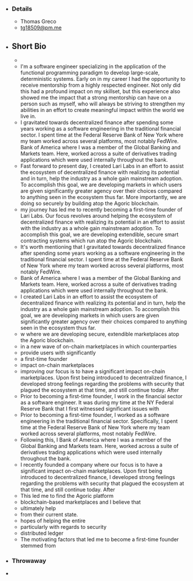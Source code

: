- ### Details
	- Thomas Greco
	- tg18509@pm.me
- ## Short Bio
	-
	- I'm a software engineer specializing in the application of the functional programming paradigm to develop large-scale, deterministic systems. Early on in my career I had the opportunity to receive mentorship from a highly respected engineer. Not only did this had a profound impact on my skillset, but this experience also showed me the impact that a strong mentorship can have on a person such as myself, who will always be striving to strengthen my abilities in an effort to create meaningful impact within the world we live in.
	- I gravitated towards decentralized finance after spending some years working as a software engineering in the traditional financial sector. I spent time at the Federal Reserve Bank of New York where my team worked across several platforms, most notably FedWire. Bank of America where I was a member of the Global Banking and Markets team. Here, worked across a suite of derivatives trading applications which were used internally throughout the bank.
	- Fast forward to present day, I created Lari Labs in an effort to assist the ecosystem of decentralized finance with realizing its potential and in turn, help the industry as a whole gain mainstream adoption. To accomplish this goal, we are developing markets in which users are given significantly greater agency over their choices compared to anything seen in the ecosystem thus far. More importantly, we are doing so securely by building atop the Agoric blockchain.
	- my journey has led me to recently becoming a first-time founder of Lari Labs. Our focus revolves around helping the ecosystem of decentralized finance with realizing its potential in an effort to assist with the industry as a whole gain mainstream adoption. To accomplish this goal, we are developing extendible, secure smart contracting systems which run atop the Agoric blockchain.
	- It's worth mentioning that I gravitated towards decentralized finance after spending some years working as a software engineering in the traditional financial sector. I spent time at the Federal Reserve Bank of New York where my team worked across several platforms, most notably FedWire.
	- Bank of America where I was a member of the Global Banking and Markets team. Here, worked across a suite of derivatives trading applications which were used internally throughout the bank.
	- I created Lari Labs in an effort to assist the ecosystem of decentralized finance with realizing its potential and in turn, help the industry as a whole gain mainstream adoption. To accomplish this goal, we are developing markets in which users are given significantly greater agency over their choices compared to anything seen in the ecosystem thus far.
	- w where we are developing secure, extendible marketplaces atop the Agoric blockchain.
	- in a new wave of on-chain marketplaces in which counterparties
	- provide users with significantly
	- a first-time founder
	- impact on-chain marketplaces
	- improving our focus is to have a significant impact on-chain marketplaces. Upon first being introduced to decentralized finance, I developed strong feelings regarding the problems with security that plagued the ecosystem at that time, and still continue today. After
	- Prior to becoming a first-time founder, I work in the financial sector as a software engineer. It was during my time at the NY Federal Reserve Bank that I first witnessed  significant issues with
	- Prior to becoming a first-time founder, I worked as a software engineering in the traditional financial sector. Specifically, I spent time at the Federal Reserve Bank of New York where my team worked across several platforms, most notably FedWire.
	- Following this, I Bank of America where I was a member of the Global Banking and Markets team. Here, worked across a suite of derivatives trading applications which were used internally throughout the bank.
	- I recently founded a company where our focus is to have a significant impact on-chain marketplaces. Upon first being introduced to decentralized finance, I developed strong feelings regarding the problems with security that plagued the ecosystem at that time, and still continue today. After
	- This led me to find the Agoric platform
	- blockchain-based marketplaces and I believe that
	- ultimately help
	- from their current state.
	- hopes of helping the entire
	- particularly with regards to security
	- distributed ledger
	- The motivating factors that led me to become a first-time founder stemmed from
- ### Throwaway
-